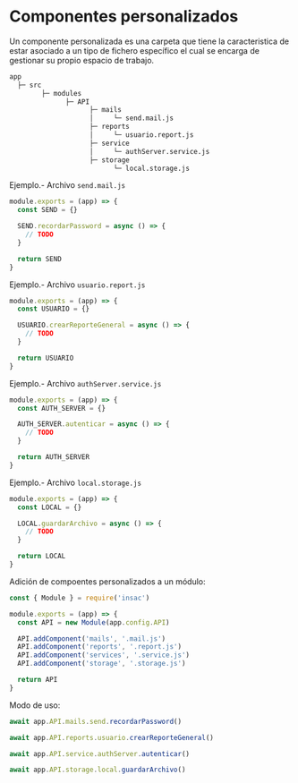 # Componentes personalizados

Un componente personalizada es una carpeta que tiene la caracteristica de estar asociado a un tipo de fichero específico el cual se encarga de gestionar su propio espacio de trabajo.

```txt
app
  ├─ src
        ├─ modules
              ├─ API
                    ├─ mails
                    │     └─ send.mail.js
                    ├─ reports
                    │     └─ usuario.report.js
                    ├─ service
                    │     └─ authServer.service.js
                    ├─ storage
                          └─ local.storage.js
```

Ejemplo.- Archivo `send.mail.js`

```js
module.exports = (app) => {
  const SEND = {}

  SEND.recordarPassword = async () => {
    // TODO
  }

  return SEND
}
```

Ejemplo.- Archivo `usuario.report.js`

```js
module.exports = (app) => {
  const USUARIO = {}

  USUARIO.crearReporteGeneral = async () => {
    // TODO
  }

  return USUARIO
}
```

Ejemplo.- Archivo `authServer.service.js`

```js
module.exports = (app) => {
  const AUTH_SERVER = {}

  AUTH_SERVER.autenticar = async () => {
    // TODO
  }

  return AUTH_SERVER
}
```

Ejemplo.- Archivo `local.storage.js`

```js
module.exports = (app) => {
  const LOCAL = {}

  LOCAL.guardarArchivo = async () => {
    // TODO
  }

  return LOCAL
}
```

Adición de compoentes personalizados a un módulo:

```js
const { Module } = require('insac')

module.exports = (app) => {
  const API = new Module(app.config.API)

  API.addComponent('mails', '.mail.js')
  API.addComponent('reports', '.report.js')
  API.addComponent('services', '.service.js')
  API.addComponent('storage', '.storage.js')

  return API
}
```

Modo de uso:

```js
await app.API.mails.send.recordarPassword()

await app.API.reports.usuario.crearReporteGeneral()

await app.API.service.authServer.autenticar()

await app.API.storage.local.guardarArchivo()
```
